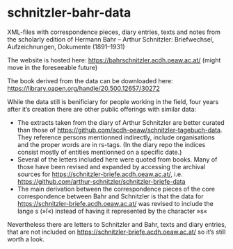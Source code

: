 # schnitzler-bahr-data
XML-files with correspondence pieces, diary entries, texts and notes from the scholarly edition of Hermann Bahr – Arthur Schnitzler: Briefwechsel, Aufzeichnungen, Dokumente (1891–1931)

The website is hosted here: https://bahrschnitzler.acdh.oeaw.ac.at/ (might move in the foreseeable future)

The book derived from the data can be downloaded here: https://library.oapen.org/handle/20.500.12657/30272

While the data still is benificiary for people working in the field, four years after it’s creation there are other public offerings with similar data:

* The extracts taken from the diary of Arthur Schnitzler are better curated than those of https://github.com/acdh-oeaw/schnitzler-tagebuch-data. They reference persons mentionned indirectly, include organisations and the proper words are in rs-tags. (In the diary repo the indices consist mostly of entities mentionned on a specific date.)
* Several of the letters included here were quoted from books. Many of those have been revised and expanded by accessing the archival sources for https://schnitzler-briefe.acdh.oeaw.ac.at/, i.e. https://github.com/arthur-schnitzler/schnitzler-briefe-data 
* The main derivation between the correspondence pieces of the core correspondence between Bahr and Schnitzler is that the data for https://schnitzler-briefe.acdh.oeaw.ac.at/ was revised to include the lange s (»ſ«) instead of having it represented by the character »s«

Nevertheless there are letters to Schnitzler and Bahr, texts and diary entries, that are not included on https://schnitzler-briefe.acdh.oeaw.ac.at/ so it’s still worth a look.
